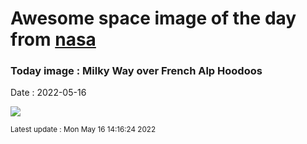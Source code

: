
# Awesome space image of the day from [nasa](https://api.nasa.gov/)

### Today image : Milky Way over French Alp Hoodoos

Date : 2022-05-16


![](https://apod.nasa.gov/apod/image/2205/CoiffeesMW_Barakat_960.jpg)

<small>Latest update : Mon May 16 14:16:24 2022</small>


